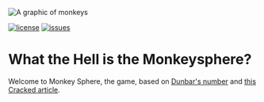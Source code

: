 ![A graphic of monkeys](https://upload.wikimedia.org/wikipedia/commons/d/d0/Troop_of_monkeys._The_chicken%27s_wedding_%28c._1660-1667%29_-_Workshop_Manuel_Francisco_%28%3F%29_%2829260212408%29.jpg)

[![license](https://img.shields.io/github/license/enzobarrett/MonkeySphere.svg)](https://www.gnu.org/licenses/gpl-3.0.en.html)
[![issues](https://img.shields.io/github/issues/enzobarrett/MonkeySphere.svg)](https://github.com/enzobarrett/MonkeySphere/issues)
# What the Hell is the Monkeysphere?

Welcome to Monkey Sphere, the game, based on [Dunbar's number](https://en.wikipedia.org/wiki/Dunbar%27s_number) and [this Cracked article](https://www.cracked.com/article_14990_what-monkeysphere.html).
